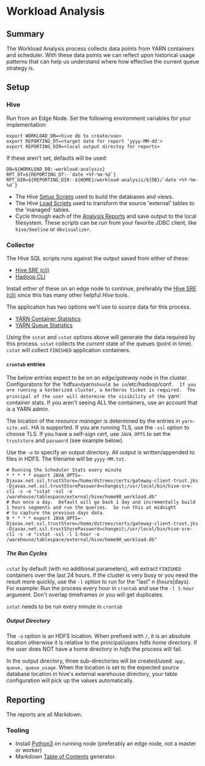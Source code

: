 # Workload Analysis

## Summary

The Workload Analysis process collects data points from YARN containers and scheduler.  With these data points we can reflect upon historical usage patterns that can help us understand where how effective the current queue strategy is.

## Setup

### Hive

Run from an Edge Node. Set the following environment variables for your implementation:
```
export WORKLOAD_DB=<hive db to create/use>
export REPORTING_DT=<target date for report 'yyyy-MM-dd'>
export REPORTING_DIR=<local output directoy for reports>
```

If these aren't set, defaults will be used:

```
DB=${WORKLOAD_DB:-workload-analysis}
RPT_DT=${REPORTING_DT:-`date +%Y-%m-%d`}
RPT_DIR=${REPORTING_DIR:-${HOME}/workload-analysis/${DB}/`date +%Y-%m-%d`}
```

- The Hive [Setup Scripts](bin/setup.sh) used to build the databases and views.
- The Hive [Load Scripts](bin/load.sh) used to transform the source 'external' tables to the 'managed' tables.
- Cycle through each of the [Analysis Reports](bin/report.sh) and save output to the local filesystem.  These scripts can be run from your favorite JDBC client, like `hive/beeline` or `dbvisualizer`.

### Collector

The Hive SQL scripts runs against the output saved from either of these:
 - [Hive SRE (cli)](https://github.com/dstreev/cloudera_upgrade_utils/blob/master/hive-sre/README.md)
 - [Hadoop CLI](https://github.com/dstreev/hadoop-cli/blob/master/README.md)
 
Install either of these on an edge node to continue, preferably the [Hive SRE (cli)](https://github.com/dstreev/cloudera_upgrade_utils/blob/master/hive-sre/README.md) since this has many other helpful *Hive* tools.

The application has two options we'll use to source data for this process.
- [YARN Container Statistics](https://github.com/dstreev/hadoop-cli/blob/master/README.md#container-stats)
- [YARN Queue Statistics](https://github.com/dstreev/hadoop-cli/blob/master/README.md#scheduler-stats)

Using the `sstat` and `cstat` options above will generate the data required by this process.  `sstat` collects the *current* state of the queues (point in time).  `cstat` will collect `FINISHED` application containers.

#### `crontab` entries

The below entries expect to be on an *edge/gateway* node in the cluster.  Configuratons for the 'hdfs` and `yarn` should be in `/etc/hadoop/conf`.  If you are running a kerberized cluster, a kerberos ticket is required.  The principal of the user will determine the visibility of the `yarn` container stats.  If you aren't seeing ALL the containers, use an account that is a YARN admin.

The location of the *resource manager* is determined by the entries in `yarn-site.xml`.  HA is supported. If you are running TLS, use the `-ssl` option to choose TLS.  If you have a self-sign cert, use `JAVA_OPTS` to set the `truststore` and `password` (see example below).
 
 Use the `-o` to specify an output directory. All output is written/appended to files in HDFS.  The filename will be `yyyy-MM.txt`. 

```
# Running the Scheduler Stats every minute
* * * * * export JAVA_OPTS=-Djavax.net.ssl.trustStore=/home/dstreev/certs/gateway-client-trust.jks -Djavax.net.ssl.trustStorePassword=changeit;/usr/local/bin/hive-sre-cli -s -e "sstat -ssl -o /warehouse/tablespace/external/hive/home90_workload.db"
# Run once a day.  Default will go back 1 day and incrementally build 1 hours segments and run the queries.  So run this at midnight
# to capture the previous days data.
0 * * * * export JAVA_OPTS=-Djavax.net.ssl.trustStore=/home/dstreev/certs/gateway-client-trust.jks -Djavax.net.ssl.trustStorePassword=changeit;/usr/local/bin/hive-sre-cli -s -e "cstat -ssl -l 1-hour -o /warehouse/tablespace/external/hive/home90_workload.db"
```

##### The Run Cycles

`cstat` by default (with no additional parameters), will extract `FINISHED` containers over the last 24 hours.  If the cluster is very busy or you need the result more quickly, use the `-l` option to run for the "last" n (hours|days).  For example: Run the process every hour in `crontab` and use the `-l 1-hour` argument.  Don't overlap timeframes or you will get duplicates.

`sstat` needs to be run every minute in `crontab`

##### Output Directory

The `-o` option is an HDFS location.  When prefixed with `/`, it is an absolute location otherwise it is relative to the principal/users hdfs *home* directory.  If the user does NOT have a home directory in *hdfs* the process will fail.

In the output directory, three sub-directories will be created/used: `app, queue, queue_usage`.  When the location is set to the expected *source* database location in hive's external warehouse directory, your table configuration will pick up the values automatically.

## Reporting

The reports are all Markdown.

### Tooling

- Install [Python3](https://www.liquidweb.com/kb/how-to-install-python-3-on-centos-7/) on running node (preferably an edge node, not a master or worker)
- Markdown [Table of Contents](https://pypi.org/project/markdown-toc/) generator.

